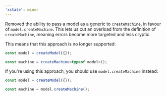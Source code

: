 ```yaml
---
'xstate': minor
---
```


Removed the ability to pass a model as a generic to `createMachine`, in favour of `model.createMachine`. This lets us cut an overload from the definition of `createMachine`, meaning errors become more targeted and less cryptic.

This means that this approach is no longer supported:

```ts
const model = createModel({});

const machine = createMachine<typeof model>();
```

If you're using this approach, you should use `model.createMachine` instead:

```ts
const model = createModel({});

const machine = model.createMachine();
```
